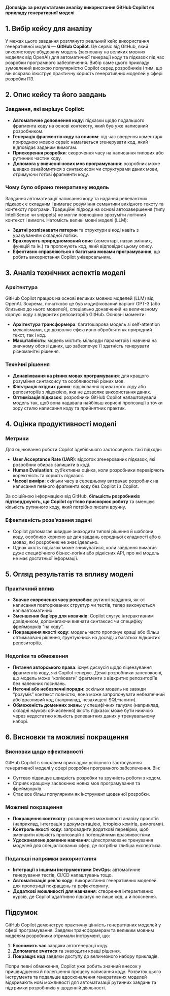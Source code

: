 **Доповідь за результатами аналізу використання GitHub Copilot як прикладу генеративної моделі**


## 1. Вибір кейсу для аналізу

У межах цього завдання розглянуто реальний кейс використання генеративної моделі — **GitHub Copilot**. Це сервіс від GitHub, який використовує вбудовану модель (засновану на великих мовних моделях від OpenAI) для автоматичної генерації коду та підказок під час розробки програмного забезпечення. Вибір саме цього прикладу зумовлений високою популярністю Copilot серед розробників і тим, що він яскраво ілюструє практичну користь генеративних моделей у сфері розробки ПЗ.


## 2. Опис кейсу та його завдань

### Завдання, які вирішує Copilot:
- **Автоматичне доповнення коду**: підказки щодо подальшого фрагмента коду на основі контексту, який був уже написаний розробником.
- **Генерація фрагментів коду за описом**: під час введення коментаря природною мовою сервіс намагається згенерувати код, який відповідає заданим вимогам.
- **Прискорення розробки**: скорочення часу на написання типових або рутинних частин коду.
- **Допомога у вивченні нових мов програмування**: розробник може швидко ознайомитися з синтаксисом чи структурами даних мови, отримуючи готові фрагменти коду.

### Чому було обрано генеративну модель
Завдання автоматизації написання коду та надання релевантних підказок є складним і вимагає розуміння семантики вихідного тексту та контексту програми. Традиційні підходи на основі автозавершення (типу IntelliSense чи snippets) не могли повноцінно зрозуміти логічний контекст і вимоги. Натомість великі мовні моделі (LLM):
- **Здатні розпізнавати патерни** та структури в коді навіть з урахуванням складної логіки.
- **Враховують природномовний опис** (коментарі, назви змінних, функцій та ін.) та пропонують код, який відповідає цьому опису.
- **Ефективно справляються з багатьма мовами програмування**, що робить використання Copilot універсальним.


## 3. Аналіз технічних аспектів моделі

### Архітектура
GitHub Copilot працює на основі великих мовних моделей (LLM) від OpenAI. Зокрема, початково це був модифікований варіант GPT-3 (або близьких до нього моделей), спеціально донавчений на величезному корпусі коду з відкритих репозиторіїв GitHub. Основні моменти:
- **Архітектура трансформера**: багатошарова модель зі self-attention механізмами, що дозволяє ефективно обробляти як природний текст, так і код.
- **Масштабність**: модель містить мільярди параметрів і навчена на значному обсязі даних, що забезпечує її здатність генерувати різноманітні рішення.

### Технічні рішення
- **Донавіювання на різних мовах програмування**: для кращого розуміння синтаксису та особливостей різних мов.
- **Фільтрація вхідних даних**: відсіювання приватного коду або репозиторіїв з ліцензією, яка не дозволяє використання даних.  
- **Оптимізація підказок**: розробники GitHub Copilot налаштовували модель так, щоб вона надавала найбільш корисні пропозиції з точки зору стилю написання коду та прийнятних практик.


## 4. Оцінка продуктивності моделі

### Метрики
Для оцінювання роботи Copilot здебільшого застосовують такі підходи:
- **User Acceptance Rate (UAR)**: відсоток згенерованих підказок, які розробник обирає залишити в коді. 
- **Human Evaluation**: суб’єктивна оцінка, коли розробники перевіряють коректність та користь підказок.
- **Часові виміри**: скільки часу в середньому витрачає розробник на написання певного фрагмента коду без Copilot і з Copilot.

За офіційною інформацією від GitHub, **більшість розробників підтверджують, що Copilot суттєво прискорює роботу** та зменшує кількість рутинного коду, який потрібно писати вручну.

### Ефективність розв’язання задачі
- Copilot допомагає швидше знаходити типові рішення й шаблони коду, особливо корисно це для завдань середньої складності або в мовах, які розробник не знає ідеально.
- Однак якість підказок може знижуватися, коли завдання вимагає дуже специфічного бізнес-логіки або рідкісних API, про які модель не має достатньої інформації.


## 5. Огляд результатів та впливу моделі

### Практичний вплив
- **Значне скорочення часу розробки**: рутинні завдання, як-от написання повторюваних структур чи тестів, тепер виконуються напівавтоматично.
- **Зменшення бар’єру для новачків**: Copilot слугує інтерактивним довідником, допомагаючи вивчати синтаксис чи специфіку фреймворків “на ходу”.
- **Покращення якості коду**: модель часто пропонує кращі або більш оптимізовані рішення, ґрунтуючись на досвіді з багатьох відкритих репозиторіїв.

### Недоліки та обмеження
- **Питання авторського права**: існує дискусія щодо ліцензування фрагментів коду, які Copilot генерує. Деякі розробники занепокоєні, що модель може “копіювати” фрагменти з відкритих репозиторіїв без належних посилань.
- **Неточні або небезпечні поради**: оскільки модель не завжди “розуміє” контекст повністю, вона може запропонувати небезпечний або вразливий код (наприклад, незахищені SQL-запити).
- **Обмеженість доменних знань**: у специфічних галузях (наприклад, складні наукові обчислення) якість підказок може бути нижчою через недостатню кількість релевантних даних у тренувальному наборі.


## 6. Висновки та можливі покращення

### Висновки щодо ефективності
GitHub Copilot є яскравим прикладом успішного застосування генеративної моделі у сфері розробки програмного забезпечення. Він:
- Суттєво підвищує швидкість розробки та зручність роботи з кодом.
- Сприяє кращому засвоєнню нових мов програмування та фреймворків.
- Стає все більш популярним як інструмент щоденної розробки.

### Можливі покращення
- **Покращення контексту**: розширення можливості аналізу проєктів (наприклад, інтеграція з документацією, історією комітів, вимогами).
- **Контроль якості коду**: запровадити додаткові перевірки, щоб зменшити кількість пропозицій з потенційними вразливостями.
- **Удосконалене доменне навчання**: цілеспрямоване тренування моделей для спеціалізованих сфер, де потрібна глибша експертиза.

### Подальші напрямки використання
- **Інтеграції з іншими інструментами DevOps**: автоматичне генерування тестів, CI/CD налаштувань тощо.
- **Автоматизація рев’ю коду**: використання генеративних моделей для пропозиції покращень та рефакторингу.
- **Додаткові можливості для навчання**: створення інтерактивних курсів, де Copilot адаптивно підказує не лише код, а й пояснення.


## Підсумок

GitHub Copilot демонструє практичну цінність генеративних моделей у сфері програмування. Завдяки трансформерам та великим мовним моделям розробники отримали інструмент, що:
1. **Економить час** завдяки автогенерації коду.
2. **Допомагає вчитися** та знаходити кращі рішення.
3. **Покращує код** завдяки доступу до величезного набору прикладів.

Попри певні обмеження, Copilot уже робить значний внесок у пришвидшення й полегшення процесу написання коду. Розвиток цього інструмента та подальше вдосконалення генеративних моделей відкривають нові можливості для автоматизації рутинних завдань та підтримки розробників у щоденній діяльності.
